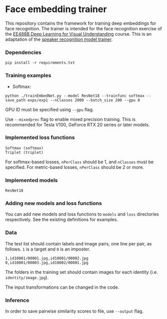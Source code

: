 # Face embedding trainer

This repository contains the framework for training deep embeddings for face recognition. The trainer is intended for the face recognition exercise of the [EE488B Deep Learning for Visual Understanding](https://mm.kaist.ac.kr/teaching/) course. This is an adaptation of the [speaker recognition model trainer](https://github.com/clovaai/voxceleb_trainer).

### Dependencies
```
pip install -r requirements.txt
```

### Training examples

- Softmax:
```
python ./trainEmbedNet.py --model ResNet18 --trainfunc softmax --save_path exps/exp1 --nClasses 2000 --batch_size 200 --gpu 8
```

GPU ID must be specified using `--gpu` flag.

Use `--mixedprec` flag to enable mixed precision training. This is recommended for Tesla V100, GeForce RTX 20 series or later models.

### Implemented loss functions
```
Softmax (softmax)
Triplet (triplet)
```

For softmax-based losses, `nPerClass` should be 1, and `nClasses` must be specified. For metric-based losses, `nPerClass` should be 2 or more. 

### Implemented models
```
ResNet18
```
### Adding new models and loss functions

You can add new models and loss functions to `models` and `loss` directories respectively. See the existing definitions for examples.

### Data

The test list should contain labels and image pairs, one line per pair, as follows. `1` is a target and `0` is an imposter.
```
1,id10001/00001.jpg,id10001/00002.jpg
0,id10001/00003.jpg,id10002/00001.jpg
```

The folders in the training set should contain images for each identity (i.e. `identity/image.jpg`).

The input transformations can be changed in the code.

### Inference

In order to save pairwise similarity scores to file, use `--output` flag.